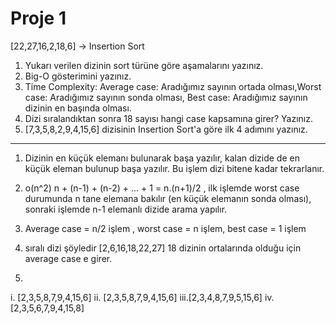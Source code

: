 ﻿# Proje 1
[22,27,16,2,18,6] -> Insertion Sort

1. Yukarı verilen dizinin sort türüne göre aşamalarını yazınız.
2. Big-O gösterimini yazınız.
3. Time Complexity: Average case: Aradığımız sayının ortada olması,Worst case: Aradığımız sayının sonda olması, Best case: Aradığımız sayının dizinin en başında olması.
4. Dizi sıralandıktan sonra 18 sayısı hangi case kapsamına girer? Yazınız.
5. [7,3,5,8,2,9,4,15,6] dizisinin Insertion Sort'a göre ilk 4 adımını yazınız.

***

1. Dizinin en küçük elemanı bulunarak başa yazılır, kalan dizide de en küçük eleman bulunup başa yazılır. Bu işlem dizi bitene kadar tekrarlanır.
2. o(n^2)  n + (n-1) + (n-2) + ... + 1 = n.(n+1)/2 , ilk işlemde worst case durumunda n tane elemana bakılır (en küçük elemanın sonda olması), sonraki işlemde n-1 elemanlı dizide arama yapılır.
3. Average case = n/2 işlem , worst case = n işlem, best case = 1 işlem
4. sıralı dizi şöyledir [2,6,16,18,22,27] 18 dizinin ortalarında olduğu için average case e girer.

5. 

i.  [2,3,5,8,7,9,4,15,6]
ii. [2,3,5,8,7,9,4,15,6]
iii.[2,3,4,8,7,9,5,15,6]
iv. [2,3,5,6,7,9,4,15,8]